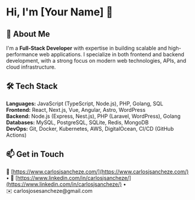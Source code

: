 # Hi, I'm [Your Name] 👋

## 🚀 About Me

I'm a **Full-Stack Developer** with expertise in building scalable and high-performance web applications. I specialize in both frontend and backend development, with a strong focus on modern web technologies, APIs, and cloud infrastructure.

## 🛠 Tech Stack

**Languages:** JavaScript (TypeScript, Node.js), PHP, Golang, SQL\
**Frontend:** React, Next.js, Vue, Angular, Astro, WordPress\
**Backend:** Node.js (Express, Nest.js), PHP (Laravel, WordPress), Golang\
**Databases:** MySQL, PostgreSQL, SQLite, Redis, MongoDB\
**DevOps:** Git, Docker, Kubernetes, AWS, DigitalOcean, CI/CD (GitHub Actions)

## 📫 Get in Touch

🔗 [https://www.carlosjsancheze.com/](https://www.carlosjsancheze.com/) • 💼 [https://www.linkedin.com/in/carlosjsancheze/](https://www.linkedin.com/in/carlosjsancheze/) • ✉️ carlosjosesancheze\@gmail.com


